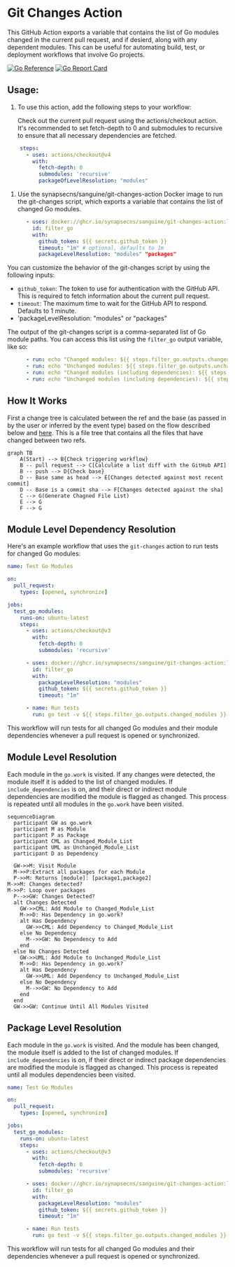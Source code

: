 # Git Changes Action

This GitHub Action exports a variable that contains the list of Go modules changed in the current pull request, and if desierd, along with any dependent modules. This can be useful for automating build, test, or deployment workflows that involve Go projects.

[![Go Reference](https://pkg.go.dev/badge/github.com/synapsecns/sanguine/contrib/git-changes-action.svg)](https://pkg.go.dev/github.com/synapsecns/sanguine/contrib/git-changes-action)
[![Go Report Card](https://goreportcard.com/badge/github.com/synapsecns/sanguine/contrib/git-changes-action)](https://goreportcard.com/report/github.com/synapsecns/sanguine/contrib/git-changes-action)

## Usage:

1. To use this action, add the following steps to your workflow:

    Check out the current pull request using the actions/checkout action. It's recommended to set fetch-depth to 0 and submodules to recursive to ensure that all necessary dependencies are fetched.

```yaml
    steps:
      - uses: actions/checkout@v4
        with:
          fetch-depth: 0
          submodules: 'recursive'
          packageOfLevelResolution: "modules"
```

1. Use the synapsecns/sanguine/git-changes-action Docker image to run the git-changes script, which exports a variable that contains the list of changed Go modules.

```yaml
      - uses: docker://ghcr.io/synapsecns/sanguine/git-changes-action:latest
        id: filter_go
        with:
          github_token: ${{ secrets.github_token }}
          timeout: "1m" # optional, defaults to 1m
          packageLevelResolution: "modules" "packages"
```

You can customize the behavior of the git-changes script by using the following inputs:

 - `github_token`: The token to use for authentication with the GitHub API. This is required to fetch information about the current pull request.
 - `timeout`: The maximum time to wait for the GitHub API to respond. Defaults to 1 minute.
 - 'packageLevelResolution: "modules" or "packages"

The output of the git-changes script is a comma-separated list of Go module paths. You can access this list using the `filter_go` output variable, like so:

```yaml
      - run: echo "Changed modules: ${{ steps.filter_go.outputs.changed_modules }}"
      - run: echo "Unchanged modules: ${{ steps.filter_go.outputs.unchanged_modules }}"
      - run: echo "Changed modules (including dependencies): ${{ steps.filter_go.outputs.changed_modules_deps }}"
      - run: echo "Unchanged modules (including dependencies): ${{ steps.filter_go.outputs.unchanged_modules_deps }}"
```

## How It Works

First a change tree is calculated between the ref and the base (as passed in by the user or inferred by the event type) based on the flow described below and [here](https://github.com/dorny/paths-filter/blob/4067d885736b84de7c414f582ac45897079b0a78/README.md#supported-workflows). This is a file tree that contains all the files that have changed between two refs.

```mermaid
graph TB
    A(Start) --> B{Check triggering workflow}
    B -- pull request --> C[Calculate a list diff with the GitHub API]
    B -- push --> D{Check base}
    D -- Base same as head --> E[Changes detected against most recent commit]
    D -- Base is a commit sha --> F[Changes detected against the sha]
    C --> G(Generate Chagned File List)
    E --> G
    F --> G
```


## Module Level Dependency Resolution

Here's an example workflow that uses the `git-changes` action to run tests for changed Go modules:

```yaml
name: Test Go Modules

on:
  pull_request:
    types: [opened, synchronize]

jobs:
  test_go_modules:
    runs-on: ubuntu-latest
    steps:
      - uses: actions/checkout@v3
        with:
          fetch-depth: 0
          submodules: 'recursive'

      - uses: docker://ghcr.io/synapsecns/sanguine/git-changes-action:latest
        id: filter_go
        with:
          packageLevelResolution: "modules"
          github_token: ${{ secrets.github_token }}
          timeout: "1m"

      - name: Run tests
        run: go test -v ${{ steps.filter_go.outputs.changed_modules }}
```

This workflow will run tests for all changed Go modules and their module dependencies whenever a pull request is opened or synchronized.


## Module Level Resolution

Each module in the `go.work` is visited. If any changes were detected, the module itself it is added to the list of changed modules. If `include_dependencies` is on, and their direct or indirect module dependencies are modified the module is flagged as changed. This process is repeated until all modules in the `go.work` have been visited.

```mermaid
sequenceDiagram
  participant GW as go.work
  participant M as Module
  participant P as Package
  participant CML as Changed_Module_List
  participant UML as Unchanged_Module_List
  participant D as Dependency

  GW->>M: Visit Module
  M->>P:Extract all packages for each Module
  P->>M: Returns [module]: [package1,package2]
M->>M: Changes detected?
M->>P: Loop over packages
  P-->>GW: Changes Detected?
  alt Changes Detected
    GW->>CML: Add Module to Changed_Module_List
    M->>D: Has Dependency in go.work?
    alt Has Dependency
      GW->>CML: Add Dependency to Changed_Module_List
    else No Dependency
      M-->>GW: No Dependency to Add
    end
  else No Changes Detected
    GW->>UML: Add Module to Unchanged_Module_List
    M->>D: Has Dependency in go.work?
    alt Has Dependency
      GW->>UML: Add Dependency to Unchanged_Module_List
    else No Dependency
      M-->>GW: No Dependency to Add
    end
  end
  GW->>GW: Continue Until All Modules Visited
```

## Package Level Resolution

Each module in the `go.work` is visited. And the module has been changed, the module itself is added to the list of changed modules. If `include_dependencies` is on, if their direct or indirect package dependencies are modified the module is flagged as changed. This process is repeated until all modules dependencies been visited.

```yaml
name: Test Go Modules

on:
  pull_request:
    types: [opened, synchronize]

jobs:
  test_go_modules:
    runs-on: ubuntu-latest
    steps:
      - uses: actions/checkout@v3
        with:
          fetch-depth: 0
          submodules: 'recursive'

      - uses: docker://ghcr.io/synapsecns/sanguine/git-changes-action:latest
        id: filter_go
        with:
          packageLevelResolution: "modules"
          github_token: ${{ secrets.github_token }}
          timeout: "1m"

      - name: Run tests
        run: go test -v ${{ steps.filter_go.outputs.changed_modules }}
```

This workflow will run tests for all changed Go modules and their dependencies whenever a pull request is opened or synchronized.

